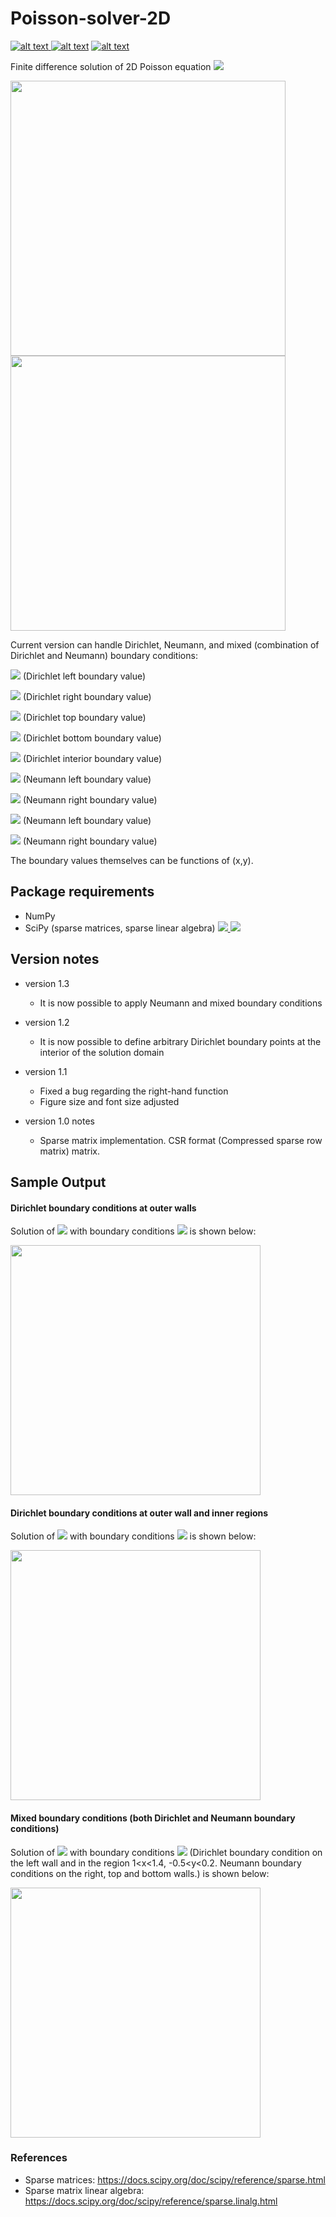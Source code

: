 # Poisson-solver-2D



<p float="left">
<a href = "https://github.com/zaman13/Poisson-solver-2D/tree/master/Code"> <img src="https://img.shields.io/badge/Language-Python-blue" alt="alt text"> </a>
<a href = "https://github.com/zaman13/Poisson-solver-2D/blob/master/LICENSE"> <img src="https://img.shields.io/github/license/zaman13/Poisson-solver-2D" alt="alt text"></a>
<a href = "https://github.com/zaman13/Poisson-solver-2D/tree/master/Code"> <img src="https://img.shields.io/badge/version-1.3-red" alt="alt text"> </a>
</p>

<p>
Finite difference solution of 2D Poisson equation <img src="https://render.githubusercontent.com/render/math?math=\nabla^2u(x,y) = g(x,y)">


<p float="right">
  <img src="https://github.com/zaman13/Poisson-solver-2D/blob/master/Laplace_figure_output_3.svg"  width = "440" />
  
  <img src="https://github.com/zaman13/Poisson-solver-2D/blob/master/Laplace_figure_output_4.svg"  width = "440" /> 
</p>  
  
  
Current version can handle Dirichlet, Neumann, and mixed (combination of Dirichlet and Neumann) boundary conditions:

<img src="https://render.githubusercontent.com/render/math?math=u(x=x_L,y) = u_L">  (Dirichlet left boundary value)

<img src="https://render.githubusercontent.com/render/math?math=u(x=x_R,y) = u_R">  (Dirichlet right boundary value)

<img src="https://render.githubusercontent.com/render/math?math=u(x,y=y_T) = u_T">  (Dirichlet top boundary value)

<img src="https://render.githubusercontent.com/render/math?math=u(x,y=y_B) = u_B">  (Dirichlet bottom boundary value)
  
<img src="https://render.githubusercontent.com/render/math?math=u(x_l<x<x_h,y_l<y<y_h) = u_b">  (Dirichlet interior boundary value) 

<img src="https://render.githubusercontent.com/render/math?math=\frac{du}{dx}(x=x_L,y) = u_L">  (Neumann left boundary value)

<img src="https://render.githubusercontent.com/render/math?math=\frac{du}{dx}(x=x_R,y) = u_R">  (Neumann right boundary value)
  
<img src="https://render.githubusercontent.com/render/math?math=\frac{du}{dy}(x,y=y_T) = u_T">  (Neumann left boundary value)

<img src="https://render.githubusercontent.com/render/math?math=\frac{du}{dy}(x,y=y_B) = u_B">  (Neumann right boundary value)
  
  
</p>

The boundary values themselves can be functions of (x,y).

## Package requirements
  - NumPy 
  - SciPy (sparse matrices, sparse linear algebra) <a href = "https://docs.scipy.org/doc/scipy/reference/sparse.html"> <img src="https://img.shields.io/badge/Pkg-sparse-yellow"> </a> <a href = "https://docs.scipy.org/doc/scipy/reference/sparse.linalg.html"> <img src="https://img.shields.io/badge/Pkg-sparse.linalg-yellow"> </a>


## Version notes
- version 1.3
  - It is now possible to apply Neumann and mixed boundary conditions

- version 1.2
  - It is now possible to define arbitrary Dirichlet boundary points at the interior of the solution domain
  
- version 1.1
  - Fixed a bug regarding the right-hand function
  - Figure size and font size adjusted

- version 1.0 notes
  - Sparse matrix implementation. CSR format (Compressed sparse row matrix) matrix.

## Sample Output
#### Dirichlet boundary conditions at outer walls
Solution of <img src="https://render.githubusercontent.com/render/math?math=\nabla^2u(x,y) = 0"> with boundary conditions <img src="https://render.githubusercontent.com/render/math?math=u(-6,y) = 0.5, u(6,y) = 1.2, u(x,-3) = -0.75, u(x,3) = -1"> is shown below:

 <img src="https://github.com/zaman13/Poisson-solver-2D/blob/master/Laplace_figure_output.png"  width = "400">

#### Dirichlet boundary conditions at outer wall and inner regions
Solution of <img src="https://render.githubusercontent.com/render/math?math=\nabla^2u(x,y) = 0"> with boundary conditions <img src="https://render.githubusercontent.com/render/math?math=u(-6,y) = 0.5, u(6,y) = 1.2, u(x,-3) = -0.75, u(x,3) = -1, u(1<x<1.4,-0.5<y<0.2)=1.5">  is shown below:

 <img src="https://github.com/zaman13/Poisson-solver-2D/blob/master/Laplace_figure_output_3.svg"  width = "400">

#### Mixed boundary conditions (both Dirichlet and Neumann boundary conditions)
Solution of <img src="https://render.githubusercontent.com/render/math?math=\nabla^2u(x,y) = 0"> with boundary conditions <img src="https://render.githubusercontent.com/render/math?math=\frac{du}{dx}(-6,y) = 0, \frac{du}{dx}(6,y) = 0, u(x,-3) = 0, \frac{du}{dy}(x,3) = 0, u(1<x<1.4,-0.5<y<0.2)=1.5"> (Dirichlet boundary condition on the left wall and in the region 1<x<1.4, -0.5<y<0.2. Neumann boundary conditions on the right, top and bottom walls.) is shown below:

 <img src="https://github.com/zaman13/Poisson-solver-2D/blob/master/Laplace_figure_output_4.svg"  width = "400">
 
 
### References
  - Sparse matrices: https://docs.scipy.org/doc/scipy/reference/sparse.html
  - Sparse matrix linear algebra: https://docs.scipy.org/doc/scipy/reference/sparse.linalg.html
